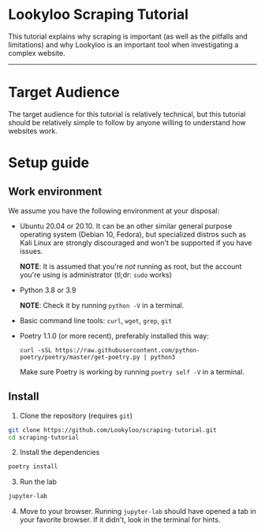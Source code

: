 # Lookyloo Scraping Tutorial

This tutorial explains why scraping is important (as well as the pitfalls and limitations) and
why Lookyloo is an important tool when investigating a complex website.

-------------------------------

# Target Audience

The target audience for this tutorial is relatively technical, but this tutorial should be
relatively simple to follow by anyone willing to understand how websites work.

# Setup guide

## Work environment

We assume you have the following environment at your disposal:

* Ubuntu 20.04 or 20.10. It can be an other similar general purpose operating system (Debian 10, Fedora),
  but specialized distros such as Kali Linux are strongly discouraged and won't be supported if you have issues.

  **NOTE**: It is assumed that you're *not* running as root, but the account you're using is administrator (tl;dr: `sudo` works)

* Python 3.8 or 3.9

  **NOTE**: Check it by running `python -V` in a terminal.

* Basic command line tools: `curl`, `wget`, `grep`, `git`
* Poetry 1.1.0 (or more recent), preferably installed this way:
  ```
  curl -sSL https://raw.githubusercontent.com/python-poetry/poetry/master/get-poetry.py | python3
  ```

  Make sure Poetry is working by running `poetry self -V` in a terminal.

## Install

1. Clone the repository (requires `git`)
  ```bash
  git clone https://github.com/Lookyloo/scraping-tutorial.git
  cd scraping-tutorial
  ```

2. Install the dependencies
  ```bash
  poetry install
  ```

3. Run the lab
  ```bash
  jupyter-lab
  ```

4. Move to your browser. Running `jupyter-lab` should have opened a tab in your favorite browser. If it didn't, look in the terminal for hints.
